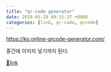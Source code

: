 ```yaml
---
title: "qr-code generator"
date: 2018-05-29 09:33:37 +0900
categories: [link, qr-code, qrcode]
---
```


https://ko.online-qrcode-generator.com/

  
중간에 이미지 넣기까지 된다.


[🔗link](http://www.mins01.com/mh/tech/read/1166)